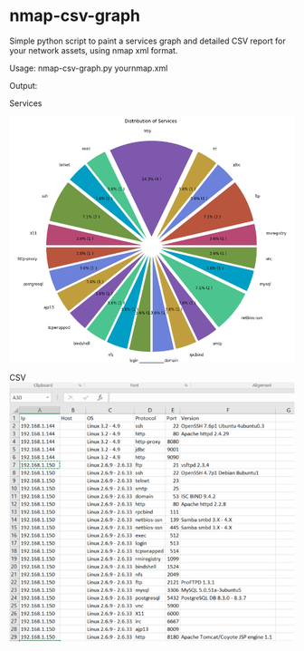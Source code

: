 # nmap-csv-graph
Simple python script to paint a services graph and detailed CSV report for your network assets, using nmap xml format.

Usage: nmap-csv-graph.py yournmap.xml

Output:

Services

![Services](/services.png)

CSV
![CSV](/csv.png)


